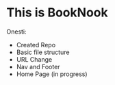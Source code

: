 # This is BookNook

Onesti:

- Created Repo
- Basic file structure
- URL Change
- Nav and Footer
- Home Page (in progress)
